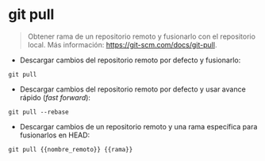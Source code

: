 # git pull

> Obtener rama de un repositorio remoto y fusionarlo con el repositorio local.
> Más información: <https://git-scm.com/docs/git-pull>.

- Descargar cambios del repositorio remoto por defecto y fusionarlo:

`git pull`

- Descargar cambios del repositorio remoto por defecto y usar avance rápido (*fast forward*):

`git pull --rebase`

- Descargar cambios de un repositorio remoto y una rama específica para fusionarlos en HEAD:

`git pull {{nombre_remoto}} {{rama}}`
